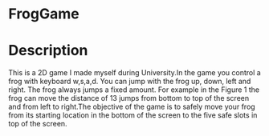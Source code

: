 # FrogGame

# Description
This is a 2D game I made myself during University.In the game you control a frog with keyboard w,s,a,d. You can jump with the frog up, down, left and right. The frog always jumps a fixed amount. For example in the Figure 1 the frog can move the distance of 13 jumps from bottom to top of the screen and from left to right.The objective of the game is to safely move your frog from its starting location in the bottom of the screen to the five safe slots in top of the screen.


